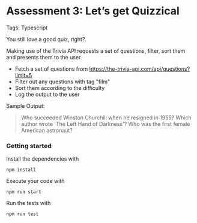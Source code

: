 # Assessment 3: Let’s get Quizzical 

Tags: Typescript

You still love a good quiz, right?. 

Making use of the Trivia API requests a set of questions, filter, sort them and presents them to the user.

- Fetch a set of questions from https://the-trivia-api.com/api/questions?limit=5
- Filter out any questions with tag "film"
- Sort them according to the difficulty
- Log the output to the user

Sample Output:

> Who succeeded Winston Churchill when he resigned in 1955?
> Which author wrote 'The Left Hand of Darkness'?
> Who was the first female American astronaut?

### Getting started

Install the dependencies with 
```
npm install
```

Execute your code with
```
npm run start
```

Run the tests with
```
npm run test
```
